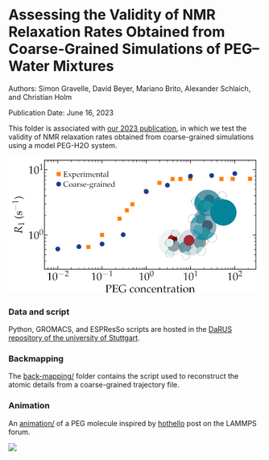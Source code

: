 # Assessing the Validity of NMR Relaxation Rates Obtained from Coarse-Grained Simulations of PEG–Water Mixtures

Authors: Simon Gravelle, David Beyer, Mariano Brito, Alexander Schlaich, and Christian Holm

Publication Date: June 16, 2023

This folder is associated with [our 2023 publication]([https://doi.org/10.26434/chemrxiv-2022-f90tv-v3](https://doi.org/10.1021/acs.jpcb.3c01646)), in which we
test the validity of NMR relaxation rates obtained from coarse-grained simulations using a model PEG-H2O system.

![](figures/TOC.jpg)

### Data and script

Python, GROMACS, and ESPResSo scripts are hosted in the [DaRUS repository of the university of Stuttgart](https://doi.org/10.18419/darus-3313).

### Backmapping

The [back-mapping/](back-mapping/) folder contains the script used to reconstruct the atomic details from a coarse-grained trajectory file.

### Animation

An [animation/](animation/) of a PEG molecule inspired by [hothello](https://matsci.org/t/open-review/47852) post on the LAMMPS forum. 

![](animation/CG-AA-white.webp)
